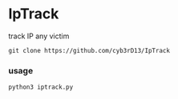 # IpTrack
track IP any victim

`
git clone https://github.com/cyb3rD13/IpTrack
`
### usage
`
python3 iptrack.py
`
